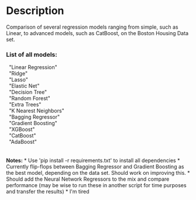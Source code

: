 <h1>Description</h1>
Comparison of several regression models ranging from simple, such as Linear, to advanced models, such as CatBoost, on the Boston Housing Data set.

<h3>List of all models:</h3>
&nbsp;&nbsp;"Linear Regression"<br />
&nbsp;&nbsp;"Ridge"<br />
&nbsp;&nbsp;"Lasso"<br />
&nbsp;&nbsp;"Elastic Net"<br />
&nbsp;&nbsp;"Decision Tree"<br />
&nbsp;&nbsp;"Random Forest"<br />
&nbsp;&nbsp;"Extra Trees"<br />
&nbsp;&nbsp;"K Nearest Neighbors"<br />
&nbsp;&nbsp;"Bagging Regressor"<br />
&nbsp;&nbsp;"Gradient Boosting"<br />
&nbsp;&nbsp;"XGBoost"<br />
&nbsp;&nbsp;"CatBoost"<br />
&nbsp;&nbsp;"AdaBoost"<br />
<br /><br />
<b>Notes:</b>
* Use 'pip install -r requirements.txt' to install all dependencies
* Currently flip-flops between Bagging Regressor and Gradient Boosting as the best model, depending on the data set. Should work on improving this.
* Should add the Neural Network Regressors to the mix and compare performance (may be wise to run these in another script for time purposes and transfer the results)
* I'm tired
